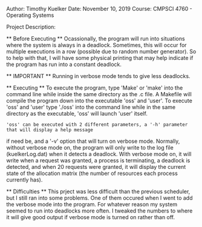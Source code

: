 Author:	Timothy Kuelker
Date:	November 10, 2019
Course:	CMPSCI 4760 - Operating Systems

Project Description:

** Before Executing **
	Ocassionally, the program will run into situations where the system is always in a deadlock.  Sometimes,
this will occur for multiple executions in a row (possible due to random number generator).  So to help with that,
I will have some physical printing that may help indicate if the program has run into a constant deadlock.

 
** IMPORTANT  **
Running in verbose mode tends to give less deadlocks.

	
** Executing **
	To execute the program, type 'Make' or 'make' into the command line while inside
the same directory as the .c file. A Makefile will compile the program down into the executable
'oss' and 'user'.  To execute 'oss' and 'user' type './oss' into the command line while in the same directory
as the executable, 'oss' will launch 'user' itself.

	'oss' can be executed with 2 different parameters, a '-h' parameter that will display a help message
if need be, and a '-v' option that will turn on verbose mode. Normally, without verbose mode on, the program
will only write to the log file (kuelkerLog.dat) when it detects a deadlock.  With verbose mode on, it will 
write when a request was granted, a process is terminating, a deadlock is detected, and when 20 requests
were granted, it will display the current state of the allocation matrix (the number of resources each process
currently has).


** Difficulties **
	This prject was less difficult than the previous scheduler, but I still ran into some problems.
One of them occured when I went to add the verbose mode into the program.  For whatever reason my system
seemed to run into deadlocks more often.  I tweaked the numbers to where it will give good output if 
verbose mode is turned on rather than off.



